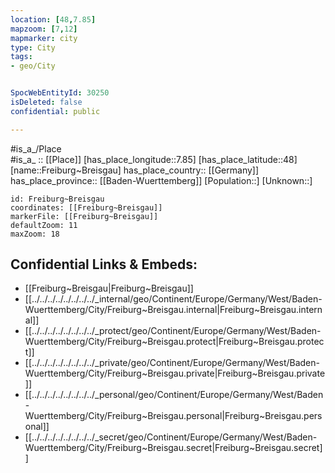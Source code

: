 ```yaml
---
location: [48,7.85] 
mapzoom: [7,12] 
mapmarker: city 
type: City
tags:
- geo/City


SpocWebEntityId: 30250
isDeleted: false
confidential: public

---
```

#is_a_/Place  
#is_a_ :: [[Place]] 
[has_place_longitude::7.85] 
[has_place_latitude::48] 
[name::Freiburg~Breisgau] 
has_place_country:: [[Germany]]  
has_place_province:: [[Baden-Wuerttemberg]] 
[Population::] 
[Unknown::] 


```leaflet
id: Freiburg~Breisgau
coordinates: [[Freiburg~Breisgau]] 
markerFile: [[Freiburg~Breisgau]] 
defaultZoom: 11 
maxZoom: 18
```


## Confidential Links & Embeds: 
- [[Freiburg~Breisgau|Freiburg~Breisgau]]  
- [[../../../../../../../../_internal/geo/Continent/Europe/Germany/West/Baden-Wuerttemberg/City/Freiburg~Breisgau.internal|Freiburg~Breisgau.internal]] 
- [[../../../../../../../../_protect/geo/Continent/Europe/Germany/West/Baden-Wuerttemberg/City/Freiburg~Breisgau.protect|Freiburg~Breisgau.protect]] 
- [[../../../../../../../../_private/geo/Continent/Europe/Germany/West/Baden-Wuerttemberg/City/Freiburg~Breisgau.private|Freiburg~Breisgau.private]] 
- [[../../../../../../../../_personal/geo/Continent/Europe/Germany/West/Baden-Wuerttemberg/City/Freiburg~Breisgau.personal|Freiburg~Breisgau.personal]] 
- [[../../../../../../../../_secret/geo/Continent/Europe/Germany/West/Baden-Wuerttemberg/City/Freiburg~Breisgau.secret|Freiburg~Breisgau.secret]] 
